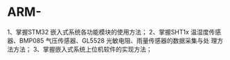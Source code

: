 # ARM-
1、掌握STM32 嵌入式系统各功能模块的使用方法； 2、掌握SHT1x 温湿度传感器、BMP085 气压传感器、GL5528 光敏电阻、雨量传感器的数据采集与处 理方法方法； 3、掌握嵌入式系统上位机软件的实现方法；
